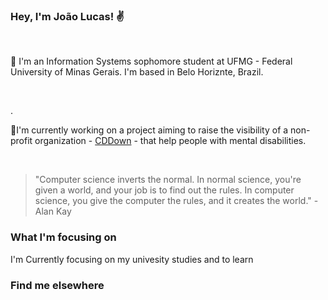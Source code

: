 ### Hey, I'm João Lucas! :v:
<br>
<p>🌱 I'm an Information Systems sophomore student at UFMG - Federal University of Minas Gerais. I'm based in Belo Horiznte, Brazil.</p>
<br>
<p>.</p>
<p>🔭I'm currently working on a project aiming to raise the visibility of a non-profit organization - <a href="https://cddown.org/">CDDown</a> - that help people with mental disabilities.</p>
<br>

><p>"Computer science inverts the normal. In normal science, you're given a world, and your job is to find out the rules. In computer science, you give the computer the rules, and it creates the world." - Alan Kay</p>

### What I'm focusing on
<p>I'm Currently focusing on my univesity studies and to learn</p>

### Find me elsewhere


<!--
**joaoSantos-bit/joaoSantos-bit** is a ✨ _special_ ✨ repository because its `README.md` (this file) appears on your GitHub profile.


Here are some ideas to get you started:
 
- 🔭 I’m currently working on ...
- 🌱 I’m currently learning ...
- 👯 I’m looking to collaborate on ...
- 🤔 I’m looking for help with ...
- 💬 Ask me about ...
- 📫 How to reach me: ...
- 😄 Pronouns: ...
- ⚡ Fun fact: ...
-->
